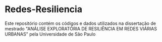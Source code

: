 # Redes-Resiliencia
Este repositório contém os códigos e dados utilizados na dissertação de mestrado "ANÁLISE EXPLORATÓRIA DE RESILIÊNCIA EM REDES VIÁRIAS URBANAS" pela Universidade de São Paulo
